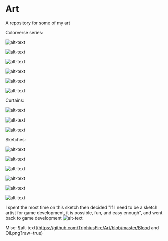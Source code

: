 # Art
A repository for some of my art

Colorverse series:

![alt-text](https://github.com/TriphiusFire/Art/blob/master/Colorverse1.jpg?raw=true)

![alt-text](https://github.com/TriphiusFire/Art/blob/master/Colorverse2.jpg?raw=true)

![alt-text](https://github.com/TriphiusFire/Art/blob/master/Colorverse3.jpg?raw=true)

![alt-text](https://github.com/TriphiusFire/Art/blob/master/Colorverse4.jpg?raw=true)

![alt-text](https://github.com/TriphiusFire/Art/blob/master/Colorverse5.jpg?raw=true)

![alt-text](https://github.com/TriphiusFire/Art/blob/master/Colorverse6.jpg?raw=true)

Curtains:

![alt-text](https://github.com/TriphiusFire/Art/blob/master/RedCurtain1.jpg?raw=true)

![alt-text](https://github.com/TriphiusFire/Art/blob/master/BlueCurtain1.jpg?raw=true)

![alt-text](https://github.com/TriphiusFire/Art/blob/master/GreenCurtainWithStage1.jpg?raw=true)

Sketches: 

![alt-text](https://github.com/TriphiusFire/Art/blob/master/woodtexture.jpg?raw=true)

![alt-text](https://github.com/TriphiusFire/Art/blob/master/fox1.jpg?raw=true)

![alt-text](https://github.com/TriphiusFire/Art/blob/master/wall.jpg?raw=true)

![alt-text](https://github.com/TriphiusFire/Art/blob/master/apple1.jpg?raw=true)

![alt-text](https://github.com/TriphiusFire/Art/blob/master/character1.jpg?raw=true)

![alt-text](https://github.com/TriphiusFire/Art/blob/master/bird1grid.png?raw=true)

I spent the most time on this sketch then decided "If I need to be a sketch artist for game development, it is possible, fun, and easy enough", and went back to game development
![alt-text](https://github.com/TriphiusFire/Art/blob/master/wife-daughter.jpg?raw=true)

Misc:
![alt-text](https://github.com/TriphiusFire/Art/blob/master/Blood and Oil.png?raw=true)
